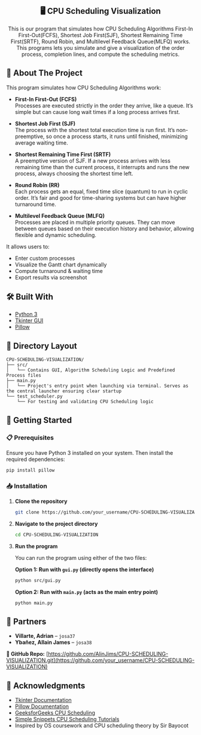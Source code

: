 <h2 align="center">🖥️ CPU Scheduling Visualization</h2>

<p align="center">
  This is our program that simulates how CPU Scheduling Algorithms
First-In First-Out(FCFS), Shortest Job First(SJF), 
Shortest Remaining Time First(SRTF), Round Robin, and 
Multilevel Feedback Queue(MLFQ) works. This programs lets you simulate and give a visualization of the order process, completion lines, and compute the scheduling metrics.
</p>

## 📘 About The Project

This program simulates how CPU Scheduling Algorithms work:

- **First-In First-Out (FCFS)**  
  Processes are executed strictly in the order they arrive, like a queue. It’s simple but can cause long wait times if a long process arrives first.

- **Shortest Job First (SJF)**  
  The process with the shortest total execution time is run first. It’s non-preemptive, so once a process starts, it runs until finished, minimizing average waiting time.

- **Shortest Remaining Time First (SRTF)**  
  A preemptive version of SJF. If a new process arrives with less remaining time than the current process, it interrupts and runs the new process, always choosing the shortest time left.

- **Round Robin (RR)**  
  Each process gets an equal, fixed time slice (quantum) to run in cyclic order. It’s fair and good for time-sharing systems but can have higher turnaround time.

- **Multilevel Feedback Queue (MLFQ)**  
  Processes are placed in multiple priority queues. They can move between queues based on their execution history and behavior, allowing flexible and dynamic scheduling.

It allows users to:
- Enter custom processes
- Visualize the Gantt chart dynamically
- Compute turnaround & waiting time
- Export results via screenshot

## 🛠️ Built With

- [Python 3](https://www.python.org/)
- [Tkinter GUI](https://docs.python.org/3/library/tkinter.html)
- [Pillow](https://python-pillow.org/)

## 📁 Directory Layout

```
CPU-SCHEDULING-VISUALIZATION/
├── src/
│   └── Contains GUI, Algorithm Scheduling Logic and Predefined Process files
├── main.py
│   └── Project's entry point when launching via terminal. Serves as the central launcher ensuring clear startup
└── test_scheduler.py
    └── For testing and validating CPU Scheduling logic
```

## 🚀 Getting Started

### 📋 Prerequisites

Ensure you have Python 3 installed on your system. Then install the required dependencies:

```bash
pip install pillow
```

### 📥 Installation

1. **Clone the repository**
   ```bash
   git clone https://github.com/your_username/CPU-SCHEDULING-VISUALIZATION.git
   ```

2. **Navigate to the project directory**
   ```bash
   cd CPU-SCHEDULING-VISUALIZATION
   ```

3. **Run the program**
   
   You can run the program using either of the two files:
   
   **Option 1: Run with `gui.py` (directly opens the interface)**
   ```bash
   python src/gui.py
   ```
   
   **Option 2: Run with `main.py` (acts as the main entry point)**
   ```bash
   python main.py
   ```

## 👥 Partners

* **Villarte, Adrian** – `josa37`
* **Ybañez, Allain James** – `josa38`

**🔗 GitHub Repo:** [https://github.com/AlinJims/CPU-SCHEDULING-VISUALIZATION.git](https://github.com/your_username/CPU-SCHEDULING-VISUALIZATION)

## 🙌 Acknowledgments

* [Tkinter Documentation](https://docs.python.org/3/library/tkinter.html)
* [Pillow Documentation](https://python-pillow.org/)
* [GeeksforGeeks CPU Scheduling](https://www.geeksforgeeks.org/cpu-scheduling-in-operating-systems/)
* [Simple Snippets CPU Scheduling Tutorials](https://www.youtube.com/watch?v=AiVKIdGheEU&list=PLIY8eNdw5tW_lHyageTADFKBt9weJXndE)
* Inspired by OS coursework and CPU scheduling theory by Sir Bayocot

